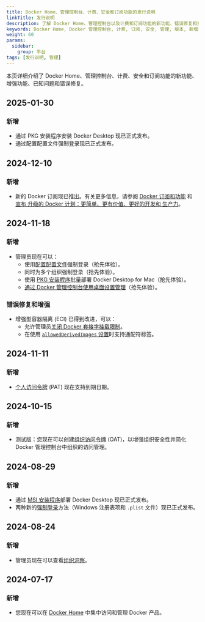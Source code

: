 ```yaml
---
title: Docker Home、管理控制台、计费、安全和订阅功能的发行说明
linkTitle: 发行说明
description: 了解 Docker Home、管理控制台以及计费和订阅功能的新功能、错误修复和重大更改
keywords: Docker Home, Docker 管理控制台, 计费, 订阅, 安全, 管理, 版本, 新增功能
weight: 60
params:
  sidebar:
    group: 平台
tags: [发行说明, 管理]
---
```


本页详细介绍了 Docker Home、管理控制台、计费、安全和订阅功能的新功能、增强功能、已知问题和错误修复。

## 2025-01-30

### 新增

- 通过 PKG 安装程序安装 Docker Desktop 现已正式发布。
- 通过配置配置文件强制登录现已正式发布。

## 2024-12-10

### 新增

- 新的 Docker 订阅现已推出。有关更多信息，请参阅 [Docker
  订阅和功能](/manuals/subscription/details.md) 和 [宣布
  升级的 Docker 计划：更简单、更有价值、更好的开发和
  生产力](https://www.docker.com/blog/november-2024-updated-plans-announcement/)。

## 2024-11-18

### 新增

- 管理员现在可以：
  - 使用[配置配置文件](/manuals/security/for-admins/enforce-sign-in/methods.md#configuration-profiles-method-mac-only)强制登录（抢先体验）。
  - 同时为多个组织强制登录（抢先体验）。
  - 使用 [PKG 安装程序](/manuals/desktop/setup/install/enterprise-deployment/pkg-install-and-configure.md)批量部署 Docker Desktop for Mac（抢先体验）。
  - [通过 Docker 管理控制台使用桌面设置管理](/manuals/security/for-admins/hardened-desktop/settings-management/configure-admin-console.md)（抢先体验）。

### 错误修复和增强

- 增强型容器隔离 (ECI) 已得到改进，可以：
  - 允许管理员[关闭 Docker 套接字挂载限制](/manuals/security/for-admins/hardened-desktop/enhanced-container-isolation/config.md#allowing-all-containers-to-mount-the-docker-socket)。
  - 在使用 [`allowedDerivedImages` 设置](/manuals/security/for-admins/hardened-desktop/enhanced-container-isolation/config.md#docker-socket-mount-permissions-for-derived-images)时支持通配符标签。

## 2024-11-11

### 新增

- [个人访问令牌](/security/for-developers/access-tokens/) (PAT) 现在支持到期日期。

## 2024-10-15

### 新增

- 测试版：您现在可以创建[组织访问令牌](/security/for-admins/access-tokens/) (OAT)，以增强组织安全性并简化 Docker 管理控制台中组织的访问管理。

## 2024-08-29

### 新增

- 通过 [MSI 安装程序](/manuals/desktop/setup/install/enterprise-deployment/msi-install-and-configure.md)部署 Docker Desktop 现已正式发布。
- 两种新的[强制登录](/manuals/security/for-admins/enforce-sign-in/_index.md)方法（Windows 注册表项和 `.plist` 文件）现已正式发布。

## 2024-08-24

### 新增

- 管理员现在可以查看[组织洞察](/manuals/admin/organization/insights.md)。

## 2024-07-17

### 新增

- 您现在可以在 [Docker Home](https://app.docker.com) 中集中访问和管理 Docker 产品。
